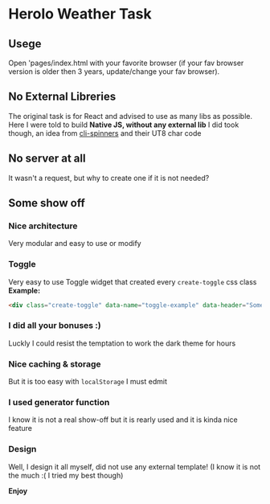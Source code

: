# Herolo Weather Task

## Usege
Open 'pages/index.html with your favorite browser (if your fav browser version is older then 3 years, update/change your fav browser).

## No External Libreries
The original task is for React and advised to use as many libs as possible.
Here I were told to build **Native JS, without any external lib**
I did took though, an idea from [cli-spinners](https://www.npmjs.com/package/cli-spinners) and their UT8 char code

## No server at all
It wasn't a request, but why to create one if it is not needed?

## Some show off

### Nice architecture
Very modular and easy to use or modify

### Toggle
Very easy to use Toggle widget that created every `create-toggle` css class
**Example:**
```HTML
<div class="create-toggle" data-name="toggle-example" data-header="Some header" data-vals='{"val1": "yes", "val2": "sure"}'></div>
```

### I did all your bonuses :)
Luckly I could resist the temptation to work the dark theme for hours

### Nice caching & storage 
But it is too easy with `localStorage` I must edmit

### I used generator function
I know it is not a real show-off but it is rearly used and it is kinda nice feature

### Design
Well, I design it all myself, did not use any external template! (I know it is not the much :( I tried my best though)

**Enjoy**
